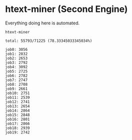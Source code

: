 # htext-miner (Second Engine)

Everything doing here is automated.

```
htext-miner

total: 55793/71225 (78.33345033345034%)

job0: 3056
job1: 2832
job2: 2653
job3: 2792
job4: 3092
job5: 2725
job6: 2782
job7: 2747
job8: 2708
job9: 2661
job10: 2751
job11: 2539
job12: 2741
job13: 2654
job14: 2864
job15: 2848
job16: 2801
job17: 2866
job18: 2939
job19: 2742
```
